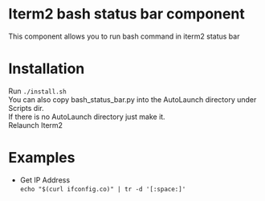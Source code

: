 # Iterm2 bash status bar component
This component allows you to run bash command in iterm2 status bar

# Installation
Run `./install.sh`  
You can also copy bash_status_bar.py into the AutoLaunch directory under Scripts dir.  
If there is no AutoLaunch directory just make it.  
Relaunch Iterm2  

# Examples
- Get IP Address  
`echo "$(curl ifconfig.co)" | tr -d '[:space:]'`
